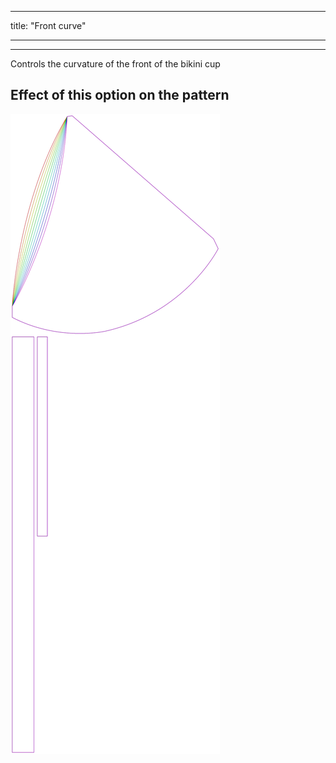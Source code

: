 - - -
title: "Front curve"
- - -

***

Controls the curvature of the front of the bikini cup

## Effect of this option on the pattern

![This image shows the effect of this option by superimposing several variants that have a different value for this option](bee_frontcurve_sample.svg "Effect of this option on the pattern")
